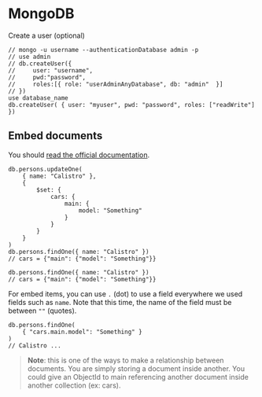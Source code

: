 # MongoDB

Create a user (optional)

```mongodb
// mongo -u username --authenticationDatabase admin -p
// use admin
// db.createUser({
//     user: "username",
//     pwd:"password",
//     roles:[{ role: "userAdminAnyDatabase", db: "admin"  }]
// })
use database_name
db.createUser( { user: "myuser", pwd: "password", roles: ["readWrite"] })
```

## Embed documents

You should [read the official documentation](https://www.mongodb.com/basics/embedded-mongodb).

<div class="row row-cols-md-2 mx-0"><div>

```mongodb
db.persons.updateOne(
    { name: "Calistro" },
    {
        $set: {
            cars: {
                main: {
                    model: "Something"
                }
            }
        }
    }
)
db.persons.findOne({ name: "Calistro" })
// cars = {"main": {"model": "Something"}}
```
</div><div>

```mongodb
db.persons.findOne({ name: "Calistro" })
// cars = {"main": {"model": "Something"}}
```

For embed items, you can use `.` (dot) to use a field everywhere we used fields such as `name`. Note that this time, the name of the field must be between `""` (quotes).

```mongodb
db.persons.findOne(
    { "cars.main.model": "Something" }
)
// Calistro ...
```
</div></div>

> **Note**: this is one of the ways to make a relationship between documents. You are simply storing a document inside another. You could give an ObjectId to main referencing another document inside another collection (ex: cars).